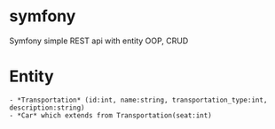 # symfony
Symfony simple REST api with entity OOP, CRUD

# Entity
    - *Transportation* (id:int, name:string, transportation_type:int, description:string) 
    - *Car* which extends from Transportation(seat:int)